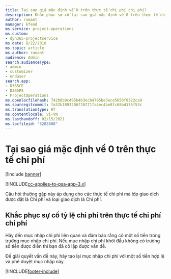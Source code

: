 ```yaml
---
title: Tại sao giá mặc định về 0 trên thực tế chi phí chi phí?
description: Khắc phục sự cố tại sao giá mặc định về 0 trên thực tế chi phí chi phí?
author: rumant
manager: kfend
ms.service: project-operations
ms.custom:
- dyn365-projectservice
ms.date: 8/22/2018
ms.topic: article
ms.author: rumant
audience: Admin
search.audienceType:
- admin
- customizer
- enduser
search.app:
- D365CE
- D365PS
- ProjectOperations
ms.openlocfilehash: 742b0b9c495b4b3ecb4705be3ece5656f0322ca9
ms.sourcegitcommit: fa32b1893286f20271fa4ec4be8fc68bd135f53c
ms.translationtype: HT
ms.contentlocale: vi-VN
ms.lasthandoff: 02/15/2021
ms.locfileid: "5285888"
---
```

# <a name="why-is-the-price-defaulting-to-zero-on-expense-cost-actuals"></a>Tại sao giá mặc định về 0 trên thực tế chi phí

[!include [banner](../includes/psa-now-project-operations.md)]

[!INCLUDE[cc-applies-to-psa-app-3.x](../includes/cc-applies-to-psa-app-3x.md)]

Câu hỏi thường gặp này áp dụng cho các thực tế chi phí mà lớp giao dịch được đặt là Chi phí và loại giao dịch là Chi phí.

## <a name="troubleshooting-cost-rates-on-expense-cost-actuals"></a>Khắc phục sự cố tỷ lệ chi phí trên thực tế chi phí chi phí

Hãy đến mục nhập chi phí liên quan và đảm bảo rằng có một số tiền trong trường mục nhập chi phí. Nếu mục nhập chi phí khởi đầu không có trường số tiền được điền thì bạn đã cô lập được vấn đề.
 
Để giải quyết vấn đề này, hãy tạo lại mục nhập chi phí với một số tiền hợp lệ và phê duyệt mục nhập này.


[!INCLUDE[footer-include](../includes/footer-banner.md)]